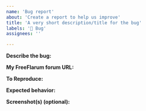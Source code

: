 ```yaml
---
name: 'Bug report'
about: 'Create a report to help us improve'
title: 'A very short description/title for the bug'
labels: '🐞 Bug'
assignees: ''

---
```


<!-- Text in these blocks, or in [//]: # "these" will NOT be
visible in the issue. They are just comments to guide you through
the issue creation process. Please, do not type anything in them.
You can also remove them, if you want. -->


**Describe the bug:**

[//]: # "Replace this line with a clear and concise description of what the bug is, or start writing below it."

**My FreeFlarum forum URL:**

[//]: # "For example, https://x.freeflarum.com where 'x' is your forum name."

**To Reproduce:**

<!-- Brief and clear steps to reproduce the behavior, for example:
1. Go to '...'
2. Click on '...'
3. Look at '...'
4. See the error. -->

**Expected behavior:**

[//]: # "A clear and concise description of what you expected to happen."

**Screenshot(s) (optional):**

[//]: # "If applicable, add screenshot(s) to help explain your problem."
